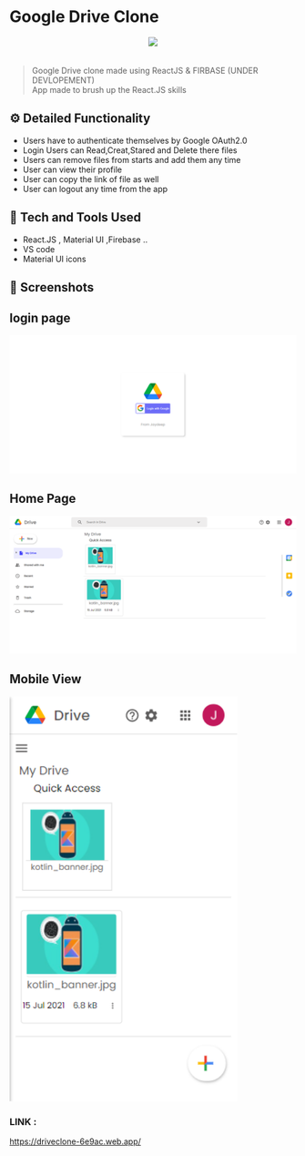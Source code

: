 # Google Drive Clone
<div align="center">
  <img width="200px" src="https://img.icons8.com/fluent/2x/google-drive--v2.png"/>
</div>
<br>

>Google Drive clone made using ReactJS & FIRBASE (UNDER DEVLOPEMENT) <br>
> App made to brush up the React.JS skills 

## ⚙️ Detailed Functionality
* Users have to authenticate themselves by Google OAuth2.0
* Login Users can Read,Creat,Stared and Delete there files
* Users can remove files from starts and add them any time
* User can view their profile 
* User can copy the link of file as well
* User can logout any time from the app

 
## 🚀 Tech and Tools Used

* React.JS , Material UI ,Firebase ..
* VS code
* Material UI icons


## 📸 Screenshots

## login page
<img src="./public/login.png" width='800' height='auto'>

## Home Page
<img src="./public/home.png" width='800' height='auto'>

## Mobile View
<img src="./public/mobile.png" width='400' height='auto'>

### LINK : 
https://driveclone-6e9ac.web.app/